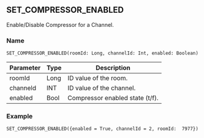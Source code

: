 ## SET\_COMPRESSOR\_ENABLED

Enable/Disable Compressor for a Channel.

### Name
`SET_COMPRESSOR_ENABLED(roomId: Long, channelId: Int, enabled: Boolean)`


| Parameter | Type | Description                     |
| --------- | ---- | ------------------------------- |
| roomId    | Long | ID value of the room.           |
| channeld  | INT  | ID value of the channel.        |
| enabled   | Bool | Compressor enabled state (t/f). |


### Example
`SET_COMPRESSOR_ENABLED({enabled = True, channelId = 2, roomId:  7977})`



